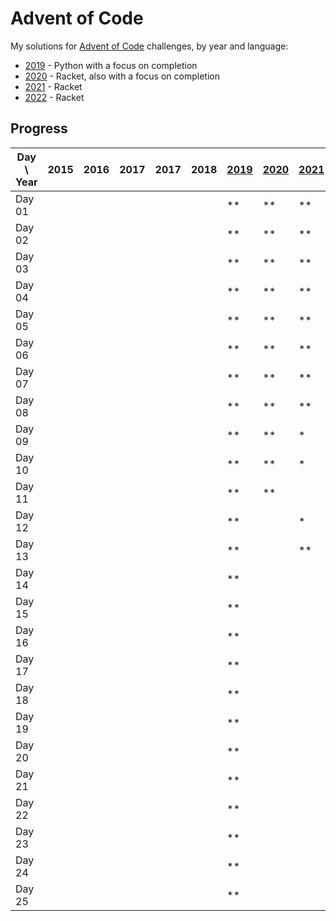 # Advent of Code

My solutions for [Advent of Code] challenges, by year and language:

- [2019] - Python with a focus on completion
- [2020] - Racket, also with a focus on completion
- [2021] - Racket
- [2022] - Racket

## Progress

| Day \ Year | 2015 | 2016 | 2017 | 2017 | 2018 | [2019] | [2020] | [2021] | [2022] | 2023 |
|------------|------|------|------|------|------|--------|--------|--------|--------|------|
| Day 01     |      |      |      |      |      | **     | **     | **     | **     |      |
| Day 02     |      |      |      |      |      | **     | **     | **     | **     |      |
| Day 03     |      |      |      |      |      | **     | **     | **     | **     |      |
| Day 04     |      |      |      |      |      | **     | **     | **     | **     |      |
| Day 05     |      |      |      |      |      | **     | **     | **     | **     |      |
| Day 06     |      |      |      |      |      | **     | **     | **     | **     |      |
| Day 07     |      |      |      |      |      | **     | **     | **     | **     |      |
| Day 08     |      |      |      |      |      | **     | **     | **     | *      |      |
| Day 09     |      |      |      |      |      | **     | **     | *      |        |      |
| Day 10     |      |      |      |      |      | **     | **     | *      | **     |      |
| Day 11     |      |      |      |      |      | **     | **     |        |        |      |
| Day 12     |      |      |      |      |      | **     |        | *      |        |      |
| Day 13     |      |      |      |      |      | **     |        | **     |        |      |
| Day 14     |      |      |      |      |      | **     |        |        |        |      |
| Day 15     |      |      |      |      |      | **     |        |        |        |      |
| Day 16     |      |      |      |      |      | **     |        |        |        |      |
| Day 17     |      |      |      |      |      | **     |        |        |        |      |
| Day 18     |      |      |      |      |      | **     |        |        |        |      |
| Day 19     |      |      |      |      |      | **     |        |        |        |      |
| Day 20     |      |      |      |      |      | **     |        |        |        |      |
| Day 21     |      |      |      |      |      | **     |        |        |        |      |
| Day 22     |      |      |      |      |      | **     |        |        |        |      |
| Day 23     |      |      |      |      |      | **     |        |        |        |      |
| Day 24     |      |      |      |      |      | **     |        |        |        |      |
| Day 25     |      |      |      |      |      | **     |        |        |        |      |

[Advent of Code]: https://adventofcode.com/

[2019]: 2019/README.md

[2020]: 2020/README.md

[2021]: 2021/README.md

[2022]: 2022/README.md

